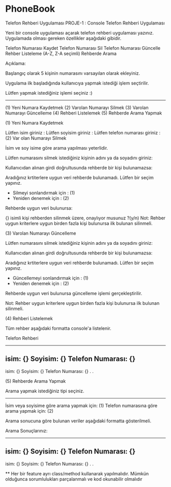 # PhoneBook

Telefon Rehberi Uygulaması
PROJE-1 : Console Telefon Rehberi Uygulaması


Yeni bir console uygulaması açarak telefon rehberi uygulaması yazınız. Uygulamada olması gereken özellikler aşağıdaki gibidir.



Telefon Numarası Kaydet
Telefon Numarası Sil
Telefon Numarası Güncelle
Rehber Listeleme (A-Z, Z-A seçimli)
Rehberde Arama


Açıklama:



Başlangıç olarak 5 kişinin numarasını varsayılan olarak ekleyiniz.


Uygulama ilk başladığında kullanıcıya yapmak istediği işlem seçtirilir.


  Lütfen yapmak istediğiniz işlemi seçiniz :) 
  *******************************************
  (1) Yeni Numara Kaydetmek
  (2) Varolan Numarayı Silmek
  (3) Varolan Numarayı Güncelleme
  (4) Rehberi Listelemek
  (5) Rehberde Arama Yapmak﻿


(1) Yeni Numara Kaydetmek


 Lütfen isim giriniz             : 
 Lütfen soyisim giriniz          :
 Lütfen telefon numarası giriniz :
(2) Var olan Numarayı Silmek


İsim ve soy isime göre arama yapılması yeterlidir.



  Lütfen numarasını silmek istediğiniz kişinin adını ya da soyadını giriniz:


Kullanıcıdan alınan girdi doğrultusunda rehberde bir kişi bulunamazsa:



  Aradığınız krtiterlere uygun veri rehberde bulunamadı. Lütfen bir seçim yapınız.
  * Silmeyi sonlandırmak için : (1)
  * Yeniden denemek için      : (2)


Rehberde uygun veri bulunursa:



  {} isimli kişi rehberden silinmek üzere, onaylıyor musunuz ?(y/n)
Not: Rehber uygun kriterlere uygun birden fazla kişi bulunursa ilk bulunan silinmeli.


(3) Varolan Numarayı Güncelleme


 Lütfen numarasını silmek istediğiniz kişinin adını ya da soyadını giriniz:


Kullanıcıdan alınan girdi doğrultusunda rehberde bir kişi bulunamazsa:



 Aradığınız krtiterlere uygun veri rehberde bulunamadı. Lütfen bir seçim yapınız.
 * Güncellemeyi sonlandırmak için    : (1)
 * Yeniden denemek için              : (2)


Rehberde uygun veri bulunursa güncelleme işlemi gerçekleştirilir.



Not: Rehber uygun kriterlere uygun birden fazla kişi bulunursa ilk bulunan silinmeli.


(4) Rehberi Listelemek


Tüm rehber aşağıdaki formatta console'a listelenir.



  Telefon Rehberi
  **********************************************
  isim: {}
  Soyisim: {}
  Telefon Numarası: {}
  - 
  isim: {}
  Soyisim: {}
  Telefon Numarası: {}
  .
  .


(5) Rehberde Arama Yapmak


 Arama yapmak istediğiniz tipi seçiniz.
 **********************************************
 
 İsim veya soyisime göre arama yapmak için: (1)
 Telefon numarasına göre arama yapmak için: (2)


Arama sonucuna göre bulunan veriler aşağıdaki formatta gösterilmeli.



 Arama Sonuçlarınız:
 **********************************************
 isim: {}
 Soyisim: {}
 Telefon Numarası: {}
 - 
 isim: {}
 Soyisim: {}
 Telefon Numarası: {}
 .
 .


** Her bir feature ayrı class/method kullanarak yapılmalıdır. Mümkün olduğunca sorumlulukları parçalanmalı ve kod okunabilir olmalıdır
